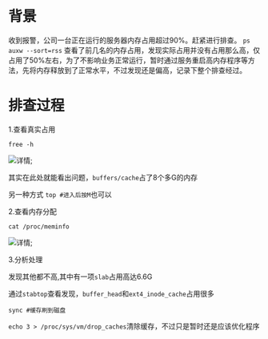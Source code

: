 # 背景
收到报警，公司一台正在运行的服务器内存占用超过90%。赶紧进行排查。 
`ps auxw --sort=rss` 查看了前几名的内存占用，发现实际占用并没有占用那么高，仅占用了50%左右，为了不影响业务正常运行，暂时通过服务重启高内存程序等方法，先将内存释放到了正常水平，不过发现还是偏高，记录下整个排查经过。

# 排查过程

1.查看真实占用

`free -h`

![详情](https://smallsat.github.io/assets/img/firee-h-detail.png);

其实在此处就能看出问题，`buffers/cache`占了8个多G的内存

另一种方式
`top #进入后按M`也可以

2.查看内存分配

`cat /proc/meminfo`

![详情](https://smallsat.github.io/assets/img/firee-h-detail.png);

3.分析处理

发现其他都不高,其中有一项`slab`占用高达6.6G

通过`stabtop`查看发现，`buffer_head`和`ext4_inode_cache`占用很多

`sync #缓存刷到磁盘`

`echo 3 > /proc/sys/vm/drop_caches`清除缓存，不过只是暂时还是应该优化程序

